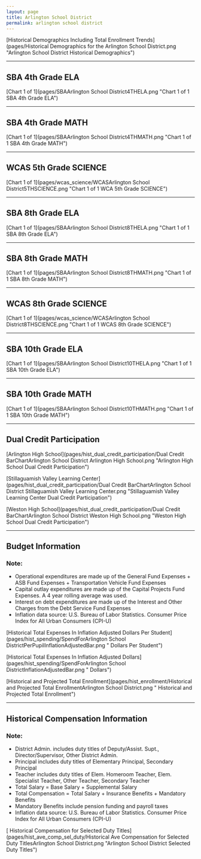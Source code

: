 ```yaml
---
layout: page
title: Arlington School District
permalink: arlington school district
---
```



[Historical Demographics Including Total Enrollment Trends](pages/Historical Demographics for the Arlington School District.png "Arlington School District Historical Demographics")

___

## SBA 4th Grade ELA

[Chart 1 of 1](pages/SBAArlington School District4THELA.png "Chart 1 of 1 SBA 4th Grade ELA")


___

## SBA 4th Grade MATH

[Chart 1 of 1](pages/SBAArlington School District4THMATH.png "Chart 1 of 1 SBA 4th Grade MATH")


___

## WCAS 5th Grade SCIENCE

[Chart 1 of 1](pages/wcas_science/WCASArlington School District5THSCIENCE.png "Chart 1 of 1 WCA 5th Grade SCIENCE")


___

## SBA 8th Grade ELA

[Chart 1 of 1](pages/SBAArlington School District8THELA.png "Chart 1 of 1 SBA 8th Grade ELA")


___

## SBA 8th Grade MATH

[Chart 1 of 1](pages/SBAArlington School District8THMATH.png "Chart 1 of 1 SBA 8th Grade MATH")


___

## WCAS 8th Grade SCIENCE

[Chart 1 of 1](pages/wcas_science/WCASArlington School District8THSCIENCE.png "Chart 1 of 1 WCAS 8th Grade SCIENCE")


___

## SBA 10th Grade ELA

[Chart 1 of 1](pages/SBAArlington School District10THELA.png "Chart 1 of 1 SBA 10th Grade ELA")


___

## SBA 10th Grade MATH

[Chart 1 of 1](pages/SBAArlington School District10THMATH.png "Chart 1 of 1 SBA 10th Grade MATH")


___

## Dual Credit Participation

[Arlington High School](pages/hist_dual_credit_participation/Dual Credit BarChartArlington School District Arlington High School.png "Arlington High School Dual Credit Participation")

[Stillaguamish Valley Learning Center](pages/hist_dual_credit_participation/Dual Credit BarChartArlington School District Stillaguamish Valley Learning Center.png "Stillaguamish Valley Learning Center Dual Credit Participation")

[Weston High School](pages/hist_dual_credit_participation/Dual Credit BarChartArlington School District Weston High School.png "Weston High School Dual Credit Participation")


___

## Budget Information
### Note:
- Operational expenditures are made up of the General Fund Expenses + ASB Fund Expenses + Transportation Vehicle Fund Expenses
- Capital outlay expenditures are made up of the Capital Projects Fund Expenses. A 4 year rolling average was used.
- Interest on debt expenditures are made up of the Interest and Other Charges from the Debt Service Fund Expenses
- Inflation data source: U.S. Bureau of Labor Statistics. Consumer Price Index for All Urban Consumers (CPI-U)

[Historical Total Expenses In Inflation Adjusted Dollars Per Student](pages/hist_spending/SpendForArlington School DistrictPerPupilInflationAdjustedBar.png " Dollars Per Student")

[Historical Total Expenses In Inflation Adjusted Dollars](pages/hist_spending/SpendForArlington School DistrictInflationAdjustedBar.png " Dollars")

[Historical and Projected Total Enrollment](pages/hist_enrollment/Historical and Projected Total EnrollmentArlington School District.png " Historical and Projected Total Enrollment")


___

## Historical Compensation Information
### Note:
- District Admin. includes duty titles of Deputy/Assist. Supt., Director/Supervisor, Other District Admin.
- Principal includes duty titles of Elementary Principal, Secondary Principal
- Teacher includes duty titles of Elem. Homeroom Teacher, Elem. Specialist Teacher, Other Teacher, Secondary Teacher
- Total Salary = Base Salary + Supplemental Salary
- Total Compensation = Total Salary + Insurance Benefits + Mandatory Benefits
- Mandatory Benefits include pension funding and payroll taxes
- Inflation data source: U.S. Bureau of Labor Statistics. Consumer Price Index for All Urban Consumers (CPI-U)

[ Historical Compensation for Selected Duty Titles](pages/hist_ave_comp_sel_duty/Historical Ave Compensation for Selected Duty TitlesArlington School District.png "Arlington School District Selected Duty Titles")


